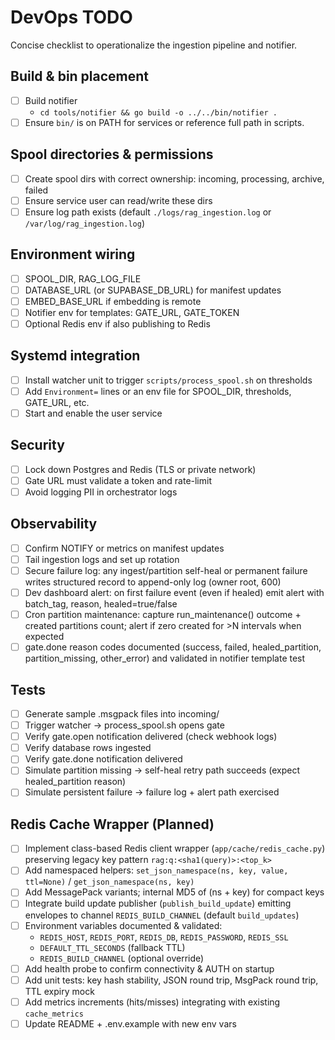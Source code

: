 # DevOps TODO

Concise checklist to operationalize the ingestion pipeline and notifier.

## Build & bin placement

- [ ] Build notifier
  - `cd tools/notifier && go build -o ../../bin/notifier .`
- [ ] Ensure `bin/` is on PATH for services or reference full path in scripts.

## Spool directories & permissions

- [ ] Create spool dirs with correct ownership: incoming, processing, archive, failed
- [ ] Ensure service user can read/write these dirs
- [ ] Ensure log path exists (default `./logs/rag_ingestion.log` or `/var/log/rag_ingestion.log`)

## Environment wiring

- [ ] SPOOL_DIR, RAG_LOG_FILE
- [ ] DATABASE_URL (or SUPABASE_DB_URL) for manifest updates
- [ ] EMBED_BASE_URL if embedding is remote
- [ ] Notifier env for templates: GATE_URL, GATE_TOKEN
- [ ] Optional Redis env if also publishing to Redis

## Systemd integration

- [ ] Install watcher unit to trigger `scripts/process_spool.sh` on thresholds
- [ ] Add `Environment=` lines or an env file for SPOOL_DIR, thresholds, GATE_URL, etc.
- [ ] Start and enable the user service

## Security

- [ ] Lock down Postgres and Redis (TLS or private network)
- [ ] Gate URL must validate a token and rate-limit
- [ ] Avoid logging PII in orchestrator logs

## Observability

- [ ] Confirm NOTIFY or metrics on manifest updates
- [ ] Tail ingestion logs and set up rotation
- [ ] Secure failure log: any ingest/partition self-heal or permanent failure writes structured record to append-only log (owner root, 600)
- [ ] Dev dashboard alert: on first failure event (even if healed) emit alert with batch_tag, reason, healed=true/false
- [ ] Cron partition maintenance: capture run_maintenance() outcome + created partitions count; alert if zero created for >N intervals when expected
- [ ] gate.done reason codes documented (success, failed, healed_partition, partition_missing, other_error) and validated in notifier template test

## Tests

- [ ] Generate sample .msgpack files into incoming/
- [ ] Trigger watcher → process_spool.sh opens gate
- [ ] Verify gate.open notification delivered (check webhook logs)
- [ ] Verify database rows ingested
- [ ] Verify gate.done notification delivered
- [ ] Simulate partition missing -> self-heal retry path succeeds (expect healed_partition reason)
- [ ] Simulate persistent failure -> failure log + alert path exercised

## Redis Cache Wrapper (Planned)

- [ ] Implement class-based Redis client wrapper (`app/cache/redis_cache.py`) preserving legacy key pattern `rag:q:<sha1(query)>:<top_k>`
- [ ] Add namespaced helpers: `set_json_namespace(ns, key, value, ttl=None)` / `get_json_namespace(ns, key)`
- [ ] Add MessagePack variants; internal MD5 of (ns + key) for compact keys
- [ ] Integrate build update publisher (`publish_build_update`) emitting envelopes to channel `REDIS_BUILD_CHANNEL` (default `build_updates`)
- [ ] Environment variables documented & validated:
  - `REDIS_HOST`, `REDIS_PORT`, `REDIS_DB`, `REDIS_PASSWORD`, `REDIS_SSL`
  - `DEFAULT_TTL_SECONDS` (fallback TTL)
  - `REDIS_BUILD_CHANNEL` (optional override)
- [ ] Add health probe to confirm connectivity & AUTH on startup
- [ ] Add unit tests: key hash stability, JSON round trip, MsgPack round trip, TTL expiry mock
- [ ] Add metrics increments (hits/misses) integrating with existing `cache_metrics`
- [ ] Update README + .env.example with new env vars
